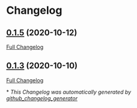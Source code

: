 # Changelog

## [0.1.5](https://github.com/jcxsoftware-dev/delayed_consumer_hud/tree/0.1.5) (2020-10-12)

[Full Changelog](https://github.com/jcxsoftware-dev/delayed_consumer_hud/compare/0.1.3...0.1.5)

## [0.1.3](https://github.com/jcxsoftware-dev/delayed_consumer_hud/tree/0.1.3) (2020-10-10)

[Full Changelog](https://github.com/jcxsoftware-dev/delayed_consumer_hud/compare/20233fe7675d182208e979f9da8cd94b95c3b787...0.1.3)



\* *This Changelog was automatically generated by [github_changelog_generator](https://github.com/github-changelog-generator/github-changelog-generator)*
